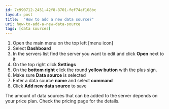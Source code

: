 ```yaml
---
id: 7c990712-2451-42f8-8701-fef74af108bc
layout: post
title:  "How to add a new data source?"
uri: how-to-add-a-new-data-source
tags: [data sources]
---
```


1.  Open the main menu on the top left \[menu icon\]
2.  Select **Dashboard**
3.  In the servers list find the server you want to edit and click **Open** next to it
4.  On the top right click **Settings**
5.  On the **bottom right** click the round **yellow button** with the plus sign.
6.  Make sure **Data source** is selected
7.  Enter a data source **name** and select **command**
8.  Click **Add new data source** to save

<!--more-->

The amount of data sources that can be added to the server depends on your price plan. Check the pricing page for the details.